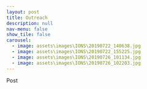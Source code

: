 ```yaml
---
layout: post
title: Outreach
description: null
nav-menu: false
show_tile: false
carousel:
  - image: assets\images\IONS\20190722_140638.jpg
  - image: assets\images\IONS\20190722_155225.jpg
  - image: assets\images\IONS\20190726_101134.jpg
  - image: assets\images\IONS\20190726_102203.jpg
---
```

Post